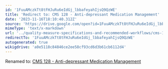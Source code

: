 ```yaml
---
id: '1FuuAMczkTt8tFHJuRu6eIdGj_lbbafeyahIjsQ9QzWE'
title: 'Redirect to: CMS 128 - Anti-depressant Medication Management'
date: '2023-11-16T18:10:40.312Z'
source: 'https://drive.google.com/open?id=1FuuAMczkTt8tFHJuRu6eIdGj_lbbafeyahIjsQ9QzWE'
mimeType: 'text/x-markdown'
url: '../quality-measure-specifications-and-recommended-workflows/cms-128-anti-depressant-medication-management.md'
redirectTo: '1FuuAMczkTt8tFHJuRu6eIdGj_lbbafeyahIjsQ9QzWE'
autogenerated: true
wikigdrive: 'a0e5118c84846ce2ee58cf93cd6d3b61cb6112d4'
---
```

Renamed to: [CMS 128 - Anti-depressant Medication Management](../quality-measure-specifications-and-recommended-workflows/cms-128-anti-depressant-medication-management.md)
